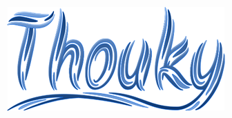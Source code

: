 <div align="center">
  <a href="https://www.thouky.co.uk"><img src="https://raw.githubusercontent.com/thoukydides/thoukydides/master/images/thouky.svg" width="600px" height="240px"></a>
</div>
